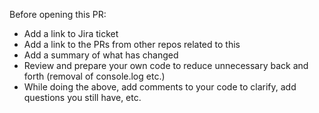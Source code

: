 Before opening this PR:

- Add a link to Jira ticket
- Add a link to the PRs from other repos related to this 
- Add a summary of what has changed
- Review and prepare your own code to reduce unnecessary back and forth (removal of console.log etc.)
- While doing the above, add comments to your code to clarify, add questions you still have, etc.
